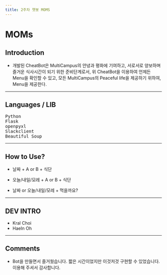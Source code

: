 ```yaml
---
title: 2주차 챗봇 MOMS
---
```

# MOMs
## Introduction

* 개발된 CheatBot은 MultiCampus의 안녕과 평화에 기여하고, 서로서로 양보하며 즐거운 식사시간이 되기 위한 준비단계로서, 위 CheatBot을 이용하여 언제든 Menu을 확인할 수 있고, 모든 MultiCampus의 Peaceful life을 제공하기 위하여, Menu을 제공한다.
---
## Languages / LIB
<pre>
Python
Flask
openpyxl
Slackclient
Beautiful Soup
</pre>

---

## How to Use?

* 날짜 + A or B + 식단

 * 오늘/내일/모레 + A or B + 식단

 * 날짜 or 오늘/내일/모레 + 먹을까요?

---
## DEV INTRO
* Kral Choi
* HaeIn Oh
  
---

## Comments
* Bot을 만들면서 즐거웠습니다. 짧은 시간이었지만 이것저것 구현할 수 있었습니다. 이용해 주셔서 감사합니다.
